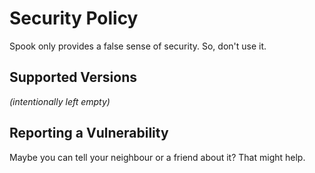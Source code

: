 # Security Policy

Spook only provides a false sense of security. So, don't use it.

## Supported Versions

_(intentionally left empty)_

## Reporting a Vulnerability

Maybe you can tell your neighbour or a friend about it? That might help.
